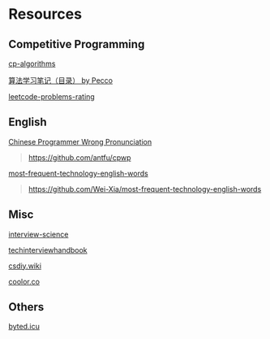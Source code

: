 # Resources

## Competitive Programming

[cp-algorithms](https://cp-algorithms.com)

[算法学习笔记（目录） by Pecco](https://zhuanlan.zhihu.com/p/105467597)

[leetcode-problems-rating](https://zerotrac.github.io/leetcode_problem_rating/#/)

## English

[Chinese Programmer Wrong Pronunciation](https://cpwp.netlify.app)

> https://github.com/antfu/cpwp

[most-frequent-technology-english-words](https://learn-english.dev)

> https://github.com/Wei-Xia/most-frequent-technology-english-words

## Misc

[interview-science](https://interview-science.org)

[techinterviewhandbook](https://www.techinterviewhandbook.org/)

[csdiy.wiki](https://csdiy.wiki)

[coolor.co](https://coolors.co)

## Others

[byted.icu](http://byted.icu)